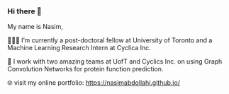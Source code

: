### Hi there 👋
My name is Nasim, 

👩🏻‍💻 I’m currently a post-doctoral fellow at University of Toronto and a Machine Learning Research Intern at Cyclica Inc. 

🧬 I work with two amazing teams at UofT and Cyclics Inc. on using Graph Convolution Networks for protein function prediction. 

🌐 visit my online portfolio: https://nasimabdollahi.github.io/

<!-- 🎨 I love art! 
 🏊🏼‍♀️ I swim!-->

<!--
**NasimAbdollahi/NasimAbdollahi** is a ✨ _special_ ✨ repository because its `README.md` (this file) appears on your GitHub profile.

Here are some ideas to get you started:

- 🔭 I’m currently working on ...
- 🌱 I’m currently learning ...
- 👯 I’m looking to collaborate on ...
- 🤔 I’m looking for help with ...
- 💬 Ask me about ...
- 📫 How to reach me: ...
- 😄 Pronouns: ...
- ⚡ Fun fact: ...
-->
